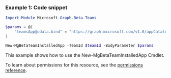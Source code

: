 ### Example 1: Code snippet

```powershellImport-Module Microsoft.Graph.Beta.Teams

$params = @{
	"teamsApp@odata.bind" = "https://graph.microsoft.com/v1.0/appCatalogs/teamsApps/12345678-9abc-def0-123456789a"
}

New-MgBetaTeamInstalledApp -TeamId $teamId -BodyParameter $params
```
This example shows how to use the New-MgBetaTeamInstalledApp Cmdlet.
To learn about permissions for this resource, see the [permissions reference](/graph/permissions-reference).


